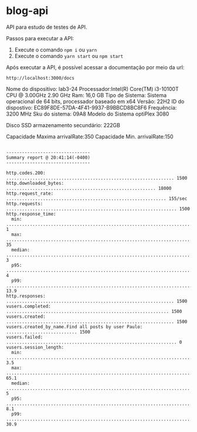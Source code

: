 # blog-api

API para estudo de testes de API.

Passos para executar a API:

1. Execute o comando `npm i` ou `yarn`
2. Execute o comando `yarn start` ou `npm start`

Após executar a API, é possível acessar a documentação por meio da url:

```
http://localhost:3000/docs
```

Nome do dispositivo: lab3-24
Processador:Intel(R) Core(TM) i3-10100T CPU @ 3.00GHz   2.90 GHz
Ram: 16,0 GB
Tipo de Sistema: Sistema operacional de 64 bits, processador baseado em x64
Versão: 22H2
ID do dispostivo: EC89F8DE-57DA-4F41-9937-B9BBCD8BC8F6
Frequência: 3200 MHz
Sku do sistema: 09A8
Modelo do Sistema optiPlex 3080


Disco SSD  armazenamento secundário: 222GB

Capacidade Maxima arrivalRate:350
Capacidade Min. arrivalRate:150

``` console 

--------------------------------
Summary report @ 20:41:14(-0400)
--------------------------------

http.codes.200: ................................................................ 1500
http.downloaded_bytes: ......................................................... 18000
http.request_rate: ............................................................. 155/sec
http.requests: ................................................................. 1500
http.response_time:
  min: ......................................................................... 1
  max: ......................................................................... 35
  median: ...................................................................... 3
  p95: ......................................................................... 4
  p99: ......................................................................... 13.9
http.responses: ................................................................ 1500
vusers.completed: .............................................................. 1500
vusers.created: ................................................................ 1500
vusers.created_by_name.Find all posts by user Paulo: ........................... 1500
vusers.failed: ................................................................. 0
vusers.session_length:
  min: ......................................................................... 3.5
  max: ......................................................................... 65.1
  median: ...................................................................... 5
  p95: ......................................................................... 8.1
  p99: ......................................................................... 30.9
  ```